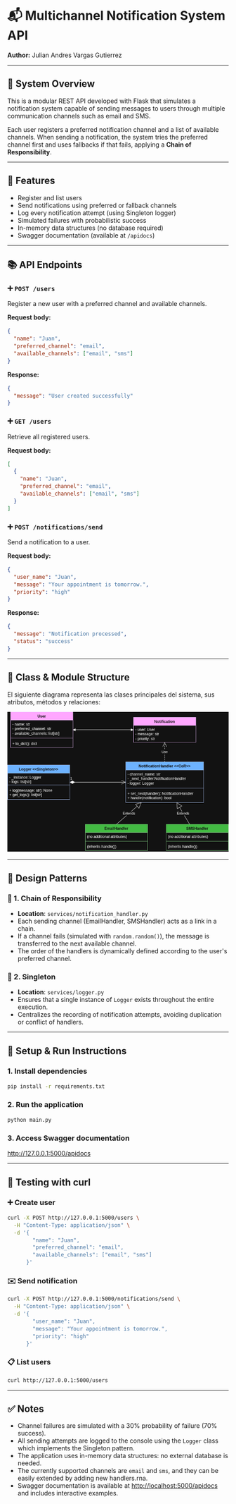 # 📬 Multichannel Notification System API
**Author:** Julian Andres Vargas Gutierrez

---

## 🧠 System Overview

This is a modular REST API developed with Flask that simulates a notification system capable of sending messages to users through multiple communication channels such as email and SMS.

Each user registers a preferred notification channel and a list of available channels. When sending a notification, the system tries the preferred channel first and uses fallbacks if that fails, applying a **Chain of Responsibility**.

---

## 📌 Features

- Register and list users
- Send notifications using preferred or fallback channels
- Log every notification attempt (using Singleton logger)
- Simulated failures with probabilistic success
- In-memory data structures (no database required)
- Swagger documentation (available at `/apidocs`)

---

## 📚 API Endpoints

### ➕ `POST /users`

Register a new user with a preferred channel and available channels.

**Request body:**
```json
{
  "name": "Juan",
  "preferred_channel": "email",
  "available_channels": ["email", "sms"]
}
```

**Response:**
```json
{
  "message": "User created successfully"
}
```
### ➕ `GET /users`

Retrieve all registered users.

**Request body:**
```json
[
  {
    "name": "Juan",
    "preferred_channel": "email",
    "available_channels": ["email", "sms"]
  }
]
```

### ➕ `POST /notifications/send`

Send a notification to a user.

**Request body:**
```json
{
  "user_name": "Juan",
  "message": "Your appointment is tomorrow.",
  "priority": "high"
}
```
**Response:**
```json
{
  "message": "Notification processed",
  "status": "success"
}
```

---

## 🧱 Class & Module Structure

El siguiente diagrama representa las clases principales del sistema, sus atributos, métodos y relaciones:

![Class Diagram](notificationSystem.drawio.png)

---

## 🧠 Design Patterns

### 🔗 1. Chain of Responsibility

- **Location**: `services/notification_handler.py`
- Each sending channel (EmailHandler, SMSHandler) acts as a link in a chain.
- If a channel fails (simulated with `random.random()`), the message is transferred to the next available channel.
- The order of the handlers is dynamically defined according to the user's preferred channel.

### 🔁 2. Singleton

- **Location**: `services/logger.py`
- Ensures that a single instance of `Logger` exists throughout the entire execution.
- Centralizes the recording of notification attempts, avoiding duplication or conflict of handlers.

---

## 🚀 Setup & Run Instructions

### 1. Install dependencies

```bash
pip install -r requirements.txt
```

### 2. Run the application

```bash
python main.py
```

### 3. Access Swagger documentation

<http://127.0.0.1:5000/apidocs>

---

## 🧪 Testing with curl

### ➕ Create user

```bash
curl -X POST http://127.0.0.1:5000/users \
  -H "Content-Type: application/json" \
  -d '{
        "name": "Juan",
        "preferred_channel": "email",
        "available_channels": ["email", "sms"]
      }'
```

### ✉️ Send notification

```bash
curl -X POST http://127.0.0.1:5000/notifications/send \
  -H "Content-Type: application/json" \
  -d '{
        "user_name": "Juan",
        "message": "Your appointment is tomorrow.",
        "priority": "high"
      }'
```

### 📋 List users

```bash
curl http://127.0.0.1:5000/users
```

---

## ✅ Notes

- Channel failures are simulated with a 30% probability of failure (70% success).
- All sending attempts are logged to the console using the `Logger` class which implements the Singleton pattern.
- The application uses in-memory data structures: no external database is needed.
- The currently supported channels are `email` and `sms`, and they can be easily extended by adding new handlers.rna.
- Swagger documentation is available at [http://localhost:5000/apidocs](http://localhost:5000/apidocs) and includes interactive examples.

